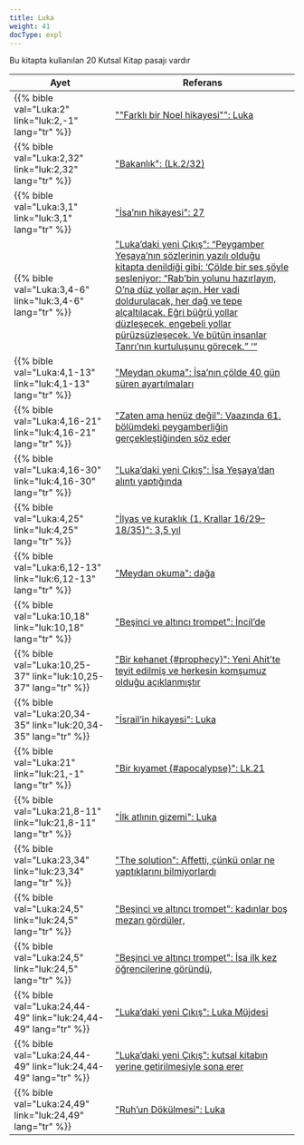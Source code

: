 ```yaml
---
title: Luka
weight: 41
docType: expl
---
```


Bu kitapta kullanılan 20 Kutsal Kitap pasajı vardır

| Ayet | Referans |
|-------|-----------|
| {{% bible val="Luka:2" link="luk:2,-1" lang="tr" %}} | [""Farklı bir Noel hikayesi"": Luka](../exampleSite/content/expl/../expl/content/jesus/a-different-christmas-story#None) |
| {{% bible val="Luka:2,32" link="luk:2,32" lang="tr" %}} | ["Bakanlık": (Lk.2/32)](../exampleSite/content/expl/../expl/background/israel/the-church-is-part-of-israel#d3e5) |
| {{% bible val="Luka:3,1" link="luk:3,1" lang="tr" %}} | ["İsa’nın hikayesi": 27](../exampleSite/content/expl/../expl/bible/daniel/the-70-year-weeks#f724) |
| {{% bible val="Luka:3,4-6" link="luk:3,4-6" lang="tr" %}} | ["Luka’daki yeni Çıkış": “Peygamber Yeşaya’nın sözlerinin yazılı olduğu kitapta denildiği gibi: ‘Çölde bir ses şöyle sesleniyor: “Rab’bin yolunu hazırlayın, O’na düz yollar açın. Her vadi doldurulacak, her dağ ve tepe alçaltılacak. Eğri büğrü yollar düzleşecek, engebeli yollar pürüzsüzleşecek. Ve bütün insanlar Tanrı’nın kurtuluşunu görecek.” ‘“](../exampleSite/content/expl/../expl/background/israel/the-second-exodus#bfa6) |
| {{% bible val="Luka:4,1-13" link="luk:4,1-13" lang="tr" %}} | ["Meydan okuma": İsa’nın çölde 40 gün süren ayartılmaları](../exampleSite/content/expl/../expl/background/israel/jesus-and-the-covenant#1481) |
| {{% bible val="Luka:4,16-21" link="luk:4,16-21" lang="tr" %}} | ["Zaten ama henüz değil": Vaazında 61. bölümdeki peygamberliğin gerçekleştiğinden söz eder](../exampleSite/content/expl/../expl/background/israel/jesus-and-the-covenant#1438) |
| {{% bible val="Luka:4,16-30" link="luk:4,16-30" lang="tr" %}} | ["Luka’daki yeni Çıkış": İsa Yeşaya’dan alıntı yaptığında](../exampleSite/content/expl/../expl/background/israel/the-second-exodus#bfa6) |
| {{% bible val="Luka:4,25" link="luk:4,25" lang="tr" %}} | ["İlyas ve kuraklık (1. Krallar 16/29–18/35)": 3,5 yıl](../exampleSite/content/expl/../expl/bible/daniel/the-secret-of-the-3-5-years#08ef) |
| {{% bible val="Luka:6,12-13" link="luk:6,12-13" lang="tr" %}} | ["Meydan okuma": dağa](../exampleSite/content/expl/../expl/background/israel/jesus-and-the-covenant#1481) |
| {{% bible val="Luka:10,18" link="luk:10,18" lang="tr" %}} | ["Beşinci ve altıncı trompet": İncil’de](../exampleSite/content/expl/../expl/content/trumpets/the-trumpets-in-revelation#9bbb) |
| {{% bible val="Luka:10,25-37" link="luk:10,25-37" lang="tr" %}} | ["Bir kehanet {#prophecy}": Yeni Ahit’te teyit edilmiş ve herkesin komşumuz olduğu açıklanmıştır](../exampleSite/content/expl/../expl/background/literature/the-book-of-revelation-how-to-read-it#letter) |
| {{% bible val="Luka:20,34-35" link="luk:20,34-35" lang="tr" %}} | ["İsrail’in hikayesi": Luka](../exampleSite/content/expl/../appl/topics/hero/who-rules-the-world#3370) |
| {{% bible val="Luka:21" link="luk:21,-1" lang="tr" %}} | ["Bir kıyamet {#apocalypse}": Lk.21](../exampleSite/content/expl/../expl/background/literature/the-book-of-revelation-how-to-read-it#apocalypse) |
| {{% bible val="Luka:21,8-11" link="luk:21,8-11" lang="tr" %}} | ["İlk atlının gizemi": Luka](../exampleSite/content/expl/../expl/content/seals/the-mystery-of-the-four-horse-men#dba7) |
| {{% bible val="Luka:23,34" link="luk:23,34" lang="tr" %}} | ["The solution": Affetti, çünkü onlar ne yaptıklarını bilmiyorlardı](../exampleSite/content/expl/../expl/bible/daniel/the-son-of-man-and-the-remnant#e03e) |
| {{% bible val="Luka:24,5" link="luk:24,5" lang="tr" %}} | ["Beşinci ve altıncı trompet": kadınlar boş mezarı gördüler,](../exampleSite/content/expl/../expl/content/trumpets/the-trumpets-in-revelation#9bbb) |
| {{% bible val="Luka:24,5" link="luk:24,5" lang="tr" %}} | ["Beşinci ve altıncı trompet": İsa ilk kez öğrencilerine göründü,](../exampleSite/content/expl/../expl/content/trumpets/the-trumpets-in-revelation#9bbb) |
| {{% bible val="Luka:24,44-49" link="luk:24,44-49" lang="tr" %}} | ["Luka’daki yeni Çıkış": Luka Müjdesi](../exampleSite/content/expl/../expl/background/israel/the-second-exodus#bfa6) |
| {{% bible val="Luka:24,44-49" link="luk:24,44-49" lang="tr" %}} | ["Luka’daki yeni Çıkış": kutsal kitabın yerine getirilmesiyle sona erer](../exampleSite/content/expl/../expl/background/israel/the-second-exodus#bfa6) |
| {{% bible val="Luka:24,49" link="luk:24,49" lang="tr" %}} | ["Ruh’un Dökülmesi": Luka](../exampleSite/content/expl/../expl/background/israel/the-church-is-part-of-israel#7a85) |
